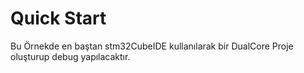 # Quick Start

Bu Örnekde en baştan stm32CubeIDE kullanılarak bir DualCore Proje oluşturup debug yapılacaktır.
